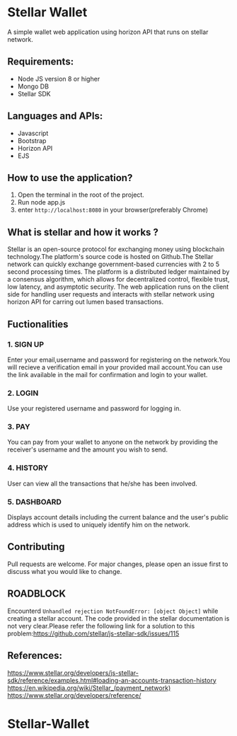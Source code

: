 # Stellar Wallet
 
A simple wallet web application using horizon API that runs on stellar network.


## Requirements:

- Node JS version 8 or higher
- Mongo DB
- Stellar SDK

## Languages and APIs:

- Javascript
- Bootstrap
- Horizon API
- EJS

## How to use the application?

1. Open the terminal in the root of the project.
2. Run node app.js
3. enter `http://localhost:8080` in your browser(preferably Chrome)


## What is stellar and how it works ?

Stellar is an open-source protocol for exchanging money using blockchain technology.The platform's source code is hosted on Github.The Stellar network can quickly exchange government-based currencies with 2 to 5 second processing times. The platform is a distributed ledger maintained by a consensus algorithm, which allows for decentralized control, flexible trust, low latency, and asymptotic security.
The web application runs on the client side for handling user requests and interacts with stellar network using horizon API for carring out lumen based transactions.

## Fuctionalities

### 1. SIGN UP
Enter your email,username and password for registering on the network.You will recieve a verification email in your provided mail account.You can use the link available in the mail for confirmation and login to your wallet.

### 2. LOGIN
Use your registered username and password for logging in.

### 3. PAY
You can pay from your wallet to anyone on the network by  providing the receiver's username and the amount you wish to send.

### 4. HISTORY
User can view all the transactions that he/she has been involved.

### 5. DASHBOARD
Displays account details including the current balance and the user's public address which is used to uniquely identify him on the network.


## Contributing

Pull requests are welcome. For major changes, please open an issue first to discuss what you would like to change.

## ROADBLOCK

Encounterd `Unhandled rejection NotFoundError: [object Object]` while creating a stellar account. The code provided in the stellar documentation is not very clear.Please refer the following link for a solution to this problem:https://github.com/stellar/js-stellar-sdk/issues/115

## References:

https://www.stellar.org/developers/js-stellar-sdk/reference/examples.html#loading-an-accounts-transaction-history
https://en.wikipedia.org/wiki/Stellar_(payment_network)
https://www.stellar.org/developers/reference/




     
# Stellar-Wallet
